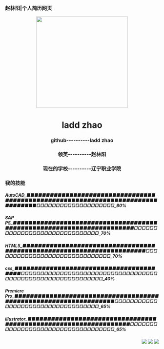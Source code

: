 <p>
  <h3 align="left">赵林阳|个人简历网页</h3>
</p>
<p align="center">
  <img width="300" src="https://zhaolinyang.ltd/images/赵林阳.png" />  
  <h1 align="center">ladd zhao</h1>
</p>
<p align="center">

  <h3 align="center">github----------ladd zhao</h3>
  <h3 align="center">领英----------赵林阳</h3>
  <h3 align="center">现在的学校----------辽宁职业学院
</h3> 
</p>
<p>
  <h3 align="left">我的技能</h3>
</p>

<p align="center">
  <h5 align="">AutoCAD_■■■■■■■■■■■■■■■■■■■■■■■■■■■■■■■■■■■■■■■■■■■■■■■■■■■■■■■■■■■■■■■■■■■■■■■■■■■■■■■■□□□□□□□□□□□□□□□□□□□□_80%</h5>
  <h5 align="">SAP PS_■■■■■■■■■■■■■■■■■■■■■■■■■■■■■■■■■■■■■■■■■■■■■■■■■■■■■■■■■■■■■■■■■■■■■■□□□□□□□□□□□□□□□□□□□□□□□□□□□□□□_70%</h5>
  <h5 align="">HTML5_■■■■■■■■■■■■■■■■■■■■■■■■■■■■■■■■■■■■■■■■■■■■■■■■■■■■■■■■■■■■■■■■■■■■■■□□□□□□□□□□□□□□□□□□□□□□□□□□□□□□_70%</h5>
  <h5 align="">css_■■■■■■■■■■■■■■■■■■■■■■■■■■■■■■■■■■■■■■■■□□□□□□□□□□□□□□□□□□□□□□□□□□□□□□□□□□□□□□□□□□□□□□□□□□□□□□□□□□□□_40%</h5>
  <h5 align="">Premiere Pro_■■■■■■■■■■■■■■■■■■■■■■■■■■■■■■■■■■■■■■■■■■■■■■■■■■■■■■■■■■■■■■■■■□□□□□□□□□□□□□□□□□□□□□□□□□□□□□□□□□□□_65%</h5>
  <h5 align="">illustrator_■■■■■■■■■■■■■■■■■■■■■■■■■■■■■■■■■■■■■■■■■■■■■■■■■■■■■■■■■■■■■■■■■□□□□□□□□□□□□□□□□□□□□□□□□□□□□□□□□□□□_65%</h5> 
</p>

<p align="right">
<a href="#"><img src="https://img.shields.io/badge/%E9%82%AE%E7%AE%B1-laddzhao%40gmail.com-blue"></a>
<a href="https://github.com/laddzhao/laddzhao.github.io"><img src="https://img.shields.io/github/watchers/laddzhao/laddzhao.github.io?label=%E6%9F%A5%E7%9C%8B%E8%80%85&style=social"></a>  
<a href="https://www.instagram.com/ladd.zhao"><img src="https://img.shields.io/badge/Instagram-ladd.zhao-green"></a>
</p>

